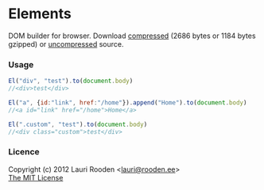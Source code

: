 
[1]: https://raw.github.com/litejs/elements-lite/master/min.js
[2]: https://raw.github.com/litejs/elements-lite/master/elements-lite.js


Elements
========

DOM builder for browser.
Download [compressed][1] 
(2686 bytes or 1184 bytes gzipped)
or [uncompressed][2] source.


### Usage

```javascript
El("div", "test").to(document.body)
//<div>test</div>

El("a", {id:"link", href:"/home"}).append("Home").to(document.body)
//<a id="link" href="/home">Home</a>

El(".custom", "test").to(document.body)
//<div class="custom">test</div>
```


### Licence

Copyright (c) 2012 Lauri Rooden &lt;lauri@rooden.ee&gt;  
[The MIT License](http://lauri.rooden.ee/mit-license.txt)


